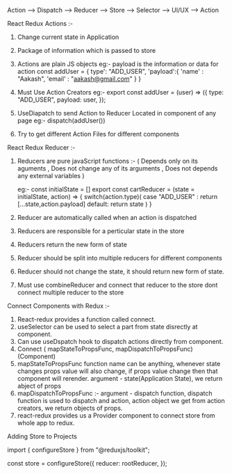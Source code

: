 Action --> Dispatch --> Reducer --> Store --> Selector --> UI/UX --> Action

React Redux Actions :-

1. Change current state in Application
2. Package of information which is passed to store
3. Actions are plain JS objects
   eg:-
   payload is the information or data for action
   const addUser = {
        type': "ADD_USER",
        'payload':{
            'name' : "Aakash",
            'email' : "aakash@gmail.com"
        }
    }

4. Must Use Action Creators
   eg:-
   export const addUser = (user) => ({
        type: "ADD_USER",
        payload: user,
    });

5. UseDiapatch to send Action to Reducer
   Located in component of any page
   eg:-
   dispatch(addUser())

6. Try to get different Action Files for different components

React Redux Reducer :-

1. Reducers are pure javaScript functions :-
   ( Depends only on its aguments ,
   Does not change any of its arguments ,
   Does not depends any external variables )

    eg:-
    const initialState = []
    export const cartReducer = (state = initialState, action) => {
        switch(action.type)(
            case "ADD_USER" :
                return [...state,action.payload]
            default: 
                return state
        )
    }
    
2.  Reducer are automatically called when an action is dispatched
3.  Reducers are responsible for a perticular state in the store
4.  Reducers return the new form of state
5.  Reducer should be split into multiple reducers for different components
6.  Reducer should not change the state, it should return new form of state.
7.  Must use combineReducer and connect that reducer to the store dont connect multiple reducer to the store 

Connect Components with Redux :-

1.  React-redux provides a function called connect.
2.  useSelector can be used to select a part from state disrectly at component.
3.  Can use useDspatch hook to dispatch actions directly from component.
4.  Connect ( mapStateToPropsFunc, mapDispatchToPropsFunc)(Component)
5.  mapStateToPropsFunc function name can be anything, whenever state changes props value will also change, if props value change then that component will rerender. argument - state(Application State), we return abject of props
6.  mapDispatchToPropsFunc :- argument - dispatch function, dispatch function is used to dispatch and action, action object we get from action creators, we return objects of props.
7.  react-redux provides us a Provider component to connect store from whole app to redux.


Adding Store to Projects

import { configureStore } from "@reduxjs/toolkit";

const store = configureStore({
  reducer: rootReducer,
});